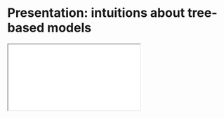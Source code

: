 # Presentation: intuitions about tree-based models

<iframe src="../slides/index.html?file=../slides/trees.md#p1"/>
